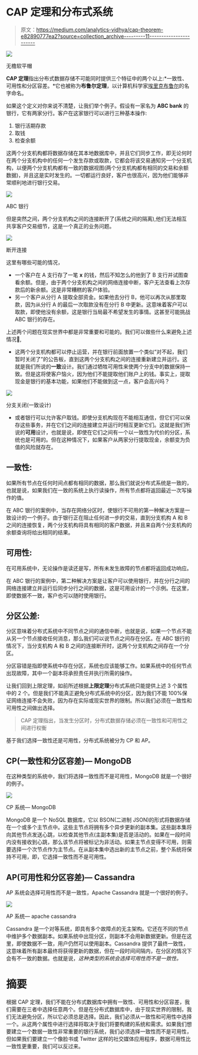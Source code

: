 # CAP 定理和分布式系统

> 原文：<https://medium.com/analytics-vidhya/cap-theorem-e82890777ea2?source=collection_archive---------11----------------------->

![](img/8d47fe29ef7bfb7ec1c39b6afdad5fbc.png)

无檐软平帽

**CAP 定理**指出分布式数据存储不可能同时提供三个特征中的两个以上:*一致性、可用性和分区容差。*它也被称为**布鲁尔定理**，以计算机科学家[埃里克布鲁尔](https://en.wikipedia.org/wiki/Eric_Brewer_(scientist))的名字命名。

如果这个定义对你来说不清楚，让我们举个例子。假设有一家名为 **ABC bank** 的银行，它有两家分行。客户在这家银行可以进行三种基本操作:

1.  银行活期存款
2.  取钱
3.  检查余额

这两个分支机构都将数据存储在其本地数据库中，并且它们同步工作，即无论何时在两个分支机构中的任何一个发生存款或取款，它都会将该交易通知另一个分支机构，以便两个分支机构都有一致的数据视图(两个分支机构都有相同的交易和余额数据)，并且这是实时发生的。一切都运行良好，客户也很高兴，因为他们能够非常顺利地进行银行交易。

![](img/19c674ff113e8510f366c89943b7ce2d.png)

ABC 银行

但是突然之间，两个分支机构之间的连接断开了(系统之间的隔离),他们无法相互共享客户交易细节，这是一个真正的业务问题。

![](img/ba1e0ae0df1fabc58d35ae94d1636a0e.png)

断开连接

这里有哪些可能的情况，

*   一个客户在 A 支行存了一笔 **x** 的钱，然后不知怎么的他到了 B 支行并试图查看余额。但是，由于两个分支机构之间的网络连接中断，客户无法查看上次存款后的新余额。这是非常糟糕的客户体验。
*   另一个客户从分行 A 提取全部资金。如果他去分行 B，他可以再次从那里取款，因为从分行 A 的最后一次取款没有在分行 B 中更新。这意味着客户可以取款，即使他没有余额，这是银行当局最不希望发生的事情。这甚至可能挑战 ABC 银行的存在。

上述两个问题在现实世界中都是非常重要和可能的。我们可以做些什么来避免上述情况🤔,

*   这两个分支机构都可以停止运营，并在银行前面放置一个类似“对不起，我们暂时关闭了”的公告板，直到这两个分支机构之间的连接重新建立并运行。这就是我们所说的**一致**设计。我们通过牺牲可用性来使两个分支中的数据保持一致。但是这将使客户恼火，因为他们不能提取他们账户上的钱。事实上，提取现金是银行的基本功能，如果他们不能做到这一点，客户会高兴吗？

![](img/d8582e634727a53bdb8c30ef1588ed6d.png)

分支关闭(一致设计)

*   或者银行可以允许客户取钱。即使分支机构现在不能相互通信，但它们可以保存这些事务，并在它们之间的连接建立并运行时相互更新它们。这就是我们所说的**可用**设计，也就是说，即使在它们之间有一个以一致性为代价的分区，系统也是可用的。但在这种情况下，如果客户从两家分行提取现金，余额变为负值的风险就存在。

## 一致性:

如果所有节点在任何时间点都有相同的数据，那么我们就说分布式系统是一致的，也就是说，如果我们在一致的系统上执行读操作，所有节点都将返回最近一次写操作的值。

在 ABC 银行的案例中，当存在网络分区时，使银行不可用的第一种解决方案是一致设计的一个例子。由于银行正在阻止任何进一步的交易，直到分支机构 A 和 B 之间的连接恢复，两个分支机构将具有相同的客户数据，并且来自两个分支机构的余额查询将给出相同的结果。

## 可用性:

在可用系统中，无论操作是读还是写，所有未发生故障的节点都将返回成功响应。

在 ABC 银行的案例中，第二种解决方案是让客户可以使用银行，并在分行之间的网络连接建立并运行后同步分行之间的数据，这是可用设计的一个示例。在这里，即使数据不一致，客户也可以随时使用银行。

## 分区公差:

分区意味着分布式系统中不同节点之间的通信中断，也就是说，如果一个节点不能从另一个节点接收任何消息，那么我们可以说节点之间存在分区。在 ABC 银行的情况下，当分支机构 A 和 B 之间的连接断开时，这两个分支机构之间存在一个分区。

分区容错是指即使系统中存在分区，系统也应该能够工作。如果系统中的任何节点出现故障，其中一个副本将承担责任并执行所需的操作。

让我们回到上限定理，如前所述根据**上限定理**分布式系统只能提供上述 3 个属性中的 2 个。但是我们不能真正避免分布式系统中的分区，因为我们不能 100%保证网络连接不会失败，因为存在实际或现实世界的限制。所以我们必须在一致性和可用性之间做出选择。

> CAP 定理指出，当发生分区时，分布式数据存储必须在一致性和可用性之间进行权衡

基于我们选择一致性还是可用性，分布式系统被分为 CP 和 AP。

## CP(一致性和分区容差)— MongoDB

在这种类型的系统中，我们将选择一致性而不是可用性，MongoDB 就是一个很好的例子。

![](img/dd72df4343a6b0d6d95a82d697531dc4.png)

CP 系统— MongoDB

MongoDB 是一个 NoSQL 数据库，它以 BSON(二进制 JSON)的形式将数据存储在一个或多个主节点中。这些主节点将拥有多个异步更新的副本集。这些副本集将向其他节点发送心跳，以检查其他节点(主副本集)是否是活动的。如果在一段时间内没有接收到心跳，那么该节点将被标记为非活动。如果主节点变得不可用，则需要选择一个次节点作为主节点。在从副本集中选出新的主节点之前，整个系统将保持不可用，即，它选择一致性而不是可用性。

## AP(可用性和分区容差)— Cassandra

AP 系统会选择可用性而不是一致性，Apache Cassandra 就是一个很好的例子。

![](img/b28036c2de1a6b77807a59a047f82a9b.png)

AP 系统— apache cassandra

Cassandra 是一个对等系统，即具有多个故障点的无主架构。它还在不同的节点中维护多个数据副本。如果系统中出现分区，则副本不会用新数据更新。但是在这里，即使数据不一致，用户仍然可以使用副本。Cassandra 提供了最终一致性，这意味着所有副本最终将获得更新的数据，但在一段时间间隔内，在分区的情况下会有不一致的数据。也就是说，*这种类型的系统会选择可用性而不是一致性。*

# 摘要

根据 CAP 定理，我们不能在分布式数据库中拥有一致性、可用性和分区容差，我们需要在三者中选择任意两个。但是在分布式数据库中，由于现实世界的限制，我们无法避免分区，所以它必须总是选择。因此，我们必须从一致性和可用性中选择一个。从这两个属性中进行选择将取决于我们将要构建的系统和需求。如果我们想要建立一个数据一致性非常重要的银行系统，我们必须选择一致性而不是可用性，但如果我们要建立一个像脸书或 Twitter 这样的社交媒体应用程序，数据可用性比一致性更重要，我们可以反过来。